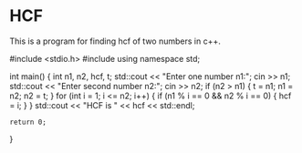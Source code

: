 # HCF
This is a program for finding hcf of two numbers in c++.


#include <stdio.h>
#include <iostream>
using namespace std;

int main()
{
    int n1, n2, hcf, t;
    std::cout << "Enter one number n1:";
    cin >> n1;
    std::cout << "Enter second number n2:";
    cin >> n2;
    if (n2 > n1)
    {
        t = n1;
        n1 = n2;
        n2 = t;
    }
    for (int i = 1; i <= n2; i++)
    {
        if (n1 % i == 0 && n2 % i == 0)
        {
            hcf = i;
        }
    }
    std::cout << "HCF is " << hcf << std::endl;

    return 0;
}
